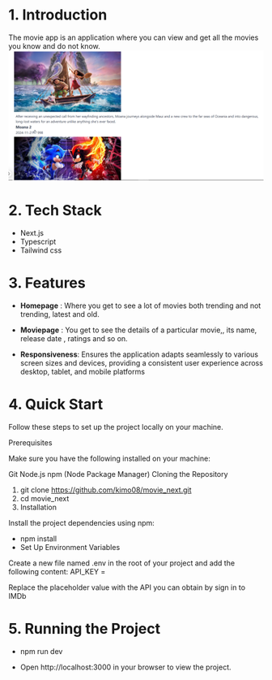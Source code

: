# 1. Introduction

The movie app is an application where you can view and get all the movies you know and do not know.
![movie website](<public/images/Screenshot (3).png>)

# 2. Tech Stack

- Next.js
- Typescript
- Tailwind css

# 3. Features

- **Homepage** : Where you get to see a lot of movies both trending and not trending, latest and old.

- **Moviepage** : You get to see the details of a particular movie,, its name, release date , ratings and so on.

- **Responsiveness**: Ensures the application adapts seamlessly to various screen sizes and devices, providing a consistent user experience across desktop, tablet, and mobile platforms

# 4. Quick Start

Follow these steps to set up the project locally on your machine.

Prerequisites

Make sure you have the following installed on your machine:

Git
Node.js
npm (Node Package Manager)
Cloning the Repository

1. git clone https://github.com/kimo08/movie_next.git
2. cd movie_next
3. Installation

Install the project dependencies using npm:

- npm install
- Set Up Environment Variables

Create a new file named .env in the root of your project and add the following content:
API_KEY =

Replace the placeholder value with the API you can obtain by sign in to IMDb

# 5. Running the Project

- npm run dev

- Open http://localhost:3000 in your browser to view the project.
